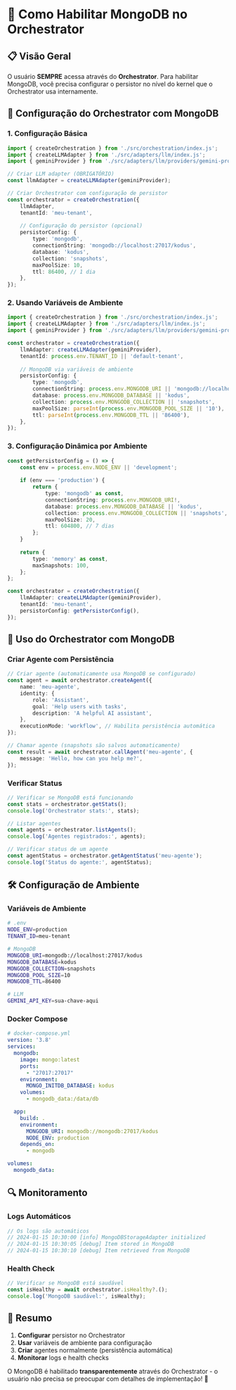 # 🎯 **Como Habilitar MongoDB no Orchestrator**

## 📋 **Visão Geral**

O usuário **SEMPRE** acessa através do **Orchestrator**. Para habilitar MongoDB, você precisa configurar o persistor no nível do kernel que o Orchestrator usa internamente.

## 🚀 **Configuração do Orchestrator com MongoDB**

### **1. Configuração Básica**

```typescript
import { createOrchestration } from './src/orchestration/index.js';
import { createLLMAdapter } from './src/adapters/llm/index.js';
import { geminiProvider } from './src/adapters/llm/providers/gemini-provider.js';

// Criar LLM adapter (OBRIGATÓRIO)
const llmAdapter = createLLMAdapter(geminiProvider);

// Criar Orchestrator com configuração de persistor
const orchestrator = createOrchestration({
    llmAdapter,
    tenantId: 'meu-tenant',
    
    // Configuração do persistor (opcional)
    persistorConfig: {
        type: 'mongodb',
        connectionString: 'mongodb://localhost:27017/kodus',
        database: 'kodus',
        collection: 'snapshots',
        maxPoolSize: 10,
        ttl: 86400, // 1 dia
    },
});
```

### **2. Usando Variáveis de Ambiente**

```typescript
import { createOrchestration } from './src/orchestration/index.js';
import { createLLMAdapter } from './src/adapters/llm/index.js';
import { geminiProvider } from './src/adapters/llm/providers/gemini-provider.js';

const orchestrator = createOrchestration({
    llmAdapter: createLLMAdapter(geminiProvider),
    tenantId: process.env.TENANT_ID || 'default-tenant',
    
    // MongoDB via variáveis de ambiente
    persistorConfig: {
        type: 'mongodb',
        connectionString: process.env.MONGODB_URI || 'mongodb://localhost:27017/kodus',
        database: process.env.MONGODB_DATABASE || 'kodus',
        collection: process.env.MONGODB_COLLECTION || 'snapshots',
        maxPoolSize: parseInt(process.env.MONGODB_POOL_SIZE || '10'),
        ttl: parseInt(process.env.MONGODB_TTL || '86400'),
    },
});
```

### **3. Configuração Dinâmica por Ambiente**

```typescript
const getPersistorConfig = () => {
    const env = process.env.NODE_ENV || 'development';
    
    if (env === 'production') {
        return {
            type: 'mongodb' as const,
            connectionString: process.env.MONGODB_URI!,
            database: process.env.MONGODB_DATABASE || 'kodus',
            collection: process.env.MONGODB_COLLECTION || 'snapshots',
            maxPoolSize: 20,
            ttl: 604800, // 7 dias
        };
    }
    
    return {
        type: 'memory' as const,
        maxSnapshots: 100,
    };
};

const orchestrator = createOrchestration({
    llmAdapter: createLLMAdapter(geminiProvider),
    tenantId: 'meu-tenant',
    persistorConfig: getPersistorConfig(),
});
```

## 🔧 **Uso do Orchestrator com MongoDB**

### **Criar Agente com Persistência**

```typescript
// Criar agente (automaticamente usa MongoDB se configurado)
const agent = await orchestrator.createAgent({
    name: 'meu-agente',
    identity: {
        role: 'Assistant',
        goal: 'Help users with tasks',
        description: 'A helpful AI assistant',
    },
    executionMode: 'workflow', // Habilita persistência automática
});

// Chamar agente (snapshots são salvos automaticamente)
const result = await orchestrator.callAgent('meu-agente', {
    message: 'Hello, how can you help me?',
});
```

### **Verificar Status**

```typescript
// Verificar se MongoDB está funcionando
const stats = orchestrator.getStats();
console.log('Orchestrator stats:', stats);

// Listar agentes
const agents = orchestrator.listAgents();
console.log('Agentes registrados:', agents);

// Verificar status de um agente
const agentStatus = orchestrator.getAgentStatus('meu-agente');
console.log('Status do agente:', agentStatus);
```

## 🛠️ **Configuração de Ambiente**

### **Variáveis de Ambiente**

```bash
# .env
NODE_ENV=production
TENANT_ID=meu-tenant

# MongoDB
MONGODB_URI=mongodb://localhost:27017/kodus
MONGODB_DATABASE=kodus
MONGODB_COLLECTION=snapshots
MONGODB_POOL_SIZE=10
MONGODB_TTL=86400

# LLM
GEMINI_API_KEY=sua-chave-aqui
```

### **Docker Compose**

```yaml
# docker-compose.yml
version: '3.8'
services:
  mongodb:
    image: mongo:latest
    ports:
      - "27017:27017"
    environment:
      MONGO_INITDB_DATABASE: kodus
    volumes:
      - mongodb_data:/data/db

  app:
    build: .
    environment:
      MONGODB_URI: mongodb://mongodb:27017/kodus
      NODE_ENV: production
    depends_on:
      - mongodb

volumes:
  mongodb_data:
```

## 🔍 **Monitoramento**

### **Logs Automáticos**

```typescript
// Os logs são automáticos
// 2024-01-15 10:30:00 [info] MongoDBStorageAdapter initialized
// 2024-01-15 10:30:05 [debug] Item stored in MongoDB
// 2024-01-15 10:30:10 [debug] Item retrieved from MongoDB
```

### **Health Check**

```typescript
// Verificar se MongoDB está saudável
const isHealthy = await orchestrator.isHealthy?.();
console.log('MongoDB saudável:', isHealthy);
```

## 🎯 **Resumo**

1. **Configurar** persistor no Orchestrator
2. **Usar** variáveis de ambiente para configuração
3. **Criar** agentes normalmente (persistência automática)
4. **Monitorar** logs e health checks

O MongoDB é habilitado **transparentemente** através do Orchestrator - o usuário não precisa se preocupar com detalhes de implementação! 🚀 
